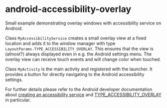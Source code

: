 # android-accessibility-overlay
Small example demonstrating overlay windows with accessibility service on Android.

Class `MyAccessibilityService` creates a small overlay view at a fixed location and adds it to the window manager with type
`LayoutParams.TYPE_ACCESSIBILITY_OVERLAY`. This ensures that the view is (almost?) always displayed even in e.g. the Android
settings menu. The overlay view can receive touch events and will change color when touched.

Class `MyActivity` is the main activity and registered with the launcher. It provides a button for directly navigating to the
Android accessibility settings.

For further details please refer to the Android developer documentation about
[creating an accessibility service](https://developer.android.com/guide/topics/ui/accessibility/service) and 
[TYPE_ACCESSIBILITY_OVERLAY](https://developer.android.com/reference/android/view/WindowManager.LayoutParams#TYPE_ACCESSIBILITY_OVERLAY)
in particular.
